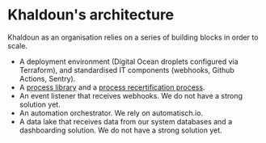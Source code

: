 # Khaldoun's architecture

Khaldoun as an organisation relies on a series of building blocks in order to scale.

- A deployment environment (Digital Ocean droplets configured via Terraform),
  and standardised IT components (webhooks, Github Actions, Sentry).
- A [process library](/docs/processes.md) and a
  [process recertification process](/docs/processes.md#certify-processes).
- An event listener that receives webhooks. We do not have a strong solution yet.
- An automation orchestrator. We rely on automatisch.io.
- A data lake that receives data from our system databases and a dashboarding solution.
  We do not have a strong solution yet.

